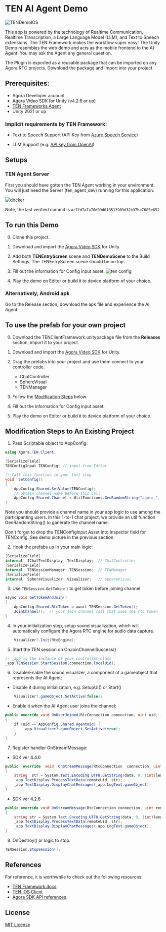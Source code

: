 # TEN AI Agent Demo

  

![TENDemoIOS](https://github.com/user-attachments/assets/8ea3df82-61ba-4fa2-ba43-52b85040a27f)
  

This app is powered by the technology of Realtime Communication, Realtime Transcription, a Large Language Model (LLM), and Text to Speech extensions. The TEN Framework makes the workflow super easy! The Unity Demo resembles the web demo and acts as the mobile frontend to the AI Agent. You may ask the Agent any general question.

The Plugin is exported as a reusable package that can be imported on any Agora RTC projects. Download the package and import into your project.


## Prerequisites:

- Agora Developer account
- Agora Video SDK for Unity (v4.2.6 or up)
- [TEN Frameworks Agent](https://github.com/TEN-framework/TEN-Agent)
- Unity 2021 or up

  

### Implicit requirements by TEN Framework:

- Text to Speech Support (API Key from [Azure Speech Service](https://portal.azure.com/#view/Microsoft_Azure_ProjectOxford/CognitiveServicesHub/~/SpeechServices))

- LLM Support (e.g. [API key from OpenAI](https://platform.openai.com/api-keys))

## Setups

### TEN Agent Server

First you should have gotten the TEN Agent working in your environment. You will just need the Server (ten_agent_dev) running for this application.

![docker](https://github.com/user-attachments/assets/f292ad45-7be7-458a-b40a-46cce847809f)

Note, the last verified commit is `ac7fd7a7a76d09d018513989d32b37ba7685e652`.

  

## To run this Demo
0. Clone this project.
1. Download and import the [Agora Video SDK](https://docs.agora.io/en/sdks?platform=unity) for Unity.
2. Add both **TENEntryScreen** scene and **TENDemoScene** to the Build Settings. The TENEntryScreen scene should be on top.
3. Fill out the information for Config input asset.
![ten config](https://github.com/user-attachments/assets/4eab50db-a885-4d06-a349-64c3cadd188f)

4. Play the demo on Editor or build it to device platform of your choice.  

### Alternatively, Android apk
Go to the Release section, download the apk file and experience the AI Agent.

## To use the prefab for your own project
0. Download the TENClientFramework.unitypackage file from the **Releases** section; import it to your project.
1. Download and import the [Agora Video SDK](https://docs.agora.io/en/sdks?platform=unity) for Unity.
2. Drag the prefabs into your project and use them connect to your controller code.
	- ChatController
	- SphereVisual
	- TENManager
3. Follow the [Modification Steps](#modification-steps-to-an-existing-project) below.
4. Fill out the information for Config input asset.

5. Play the demo on Editor or build it to device platform of your choice. 

## Modification Steps to An Existing Project

1. Pass Scriptable object to AppConfig:

```csharp
using Agora.TEN.Client;
```
```csharp
[SerializeField]
TENConfigInput TENConfig; // input from Editor

// Call this function in your Init step
void  SetConfig()
{
	AppConfig.Shared.SetValue(TENConfig);
	// obtain channel name before this call
	AppConfig.Shared.Channel = UtilFunctions.GenRandomString("agora_", 5);
}
```
Note you should provide a channel name in your app logic to use among the participanting users.  In this 1-to-1 chat project, we provide an util function GenRandomString() to ganerate the channel name.

Don't forget to drop the TENConfigInput Asset into Inspector field for TENConfig. See demo picture in the previous section.


2. Hook the prefabs up in your main logic:

```csharp
[SerializeField]
internal  IChatTextDisplay  TextDisplay;  // ChatController
[SerializeField]
internal  TENSessionManager  TENSession;  // TENManager
[SerializeField]
internal  SphereVisualizer  Visualizer;   // SphereVisual
```

3. Use `TENSession.GetToken()` to get token before joining channel
```csharp
async void GetTokenAndJoin()
{
    AppConfig.Shared.RtcToken = await TENSession.GetToken();
    JoinChannel();  // your join channel call that uses the rtc token
}
```

4. In your initialization step, setup sound visualization, which will automatically configure the Agora RTC engine for audio data capture.

```csharp
	Visualizer?.Init(RtcEngine);
```

5. Start the TEN session on OnJoinChannelSuccess()
```csharp
// _app is the instance of your controller class
_app.TENSession.StartSession(connection.localUid);
```

6. Disable/Enable the sound visualizer, a component of a gameobject that represents the AI Agent:
- Disable it during initialization, e.g. SetupUI() or Start()
```csharp
	Visualizer?.gameObject.SetActive(false);
```
- Enable it when the AI Agent user joins the channel:
```csharp
public override void OnUserJoined(RtcConnection connection, uint uid, int elapsed)
{
    if (uid == AppConfig.Shared.AgentUid) {
        _app.Visualizer?.gameObject.SetActive(true);
	}
}
```

7. Register handler OnStreamMessage:
- SDK ver 4.4.0
```csharp
public  override  void  OnStreamMessage(RtcConnection  connection, uint  remoteUid, int  streamId, byte[] data, ulong  length, ulong  sentTs)
{
	string  str = System.Text.Encoding.UTF8.GetString(data, 0, (int)length);
	_app.TextDisplay.ProcessTextData(remoteUid, str);
	_app.TextDisplay.DisplayChatMessages(_app.LogText.gameObject);
}

```
- SDK ver 4.2.6
```csharp
public override void OnStreamMessage(RtcConnection connection, uint remoteUid, int streamId, byte[] data, uint length, System.UInt64 sentTs)
{
    string str = System.Text.Encoding.UTF8.GetString(data, 0, (int)length);
    _app.TextDisplay.ProcessTextData(remoteUid, str);
    _app.TextDisplay.DisplayChatMessages(_app.LogText.gameObject);
}

```
8. OnDestroy() or logic to stop.

```csharp
TENSession.StopSession();
```

## References

For reference, it is worthwhile to check out the following resources:

* [TEN Framework docs](https://doc.theten.ai/)
* [TEN IOS Client](https://github.com/AgoraIO-Community/TEN-AI-Demo-IOS)
* [Agora SDK API references](https://api-ref.agora.io/en/voice-sdk/ios/4.x/documentation/agorartckit).


  

## License

[MIT License](https://github.com/icywind/TEN-AI-Demo-IOS/blob/main/LICENSE)